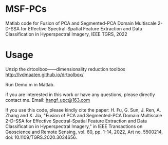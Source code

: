 # MSF-PCs
Matlab code for Fusion of PCA and Segmented-PCA Domain Multiscale 2-D-SSA for Effective Spectral-Spatial Feature Extraction and Data Classification in Hyperspectral Imagery, IEEE TGRS, 2022

# Usage
Unzip the drtoolbox——dimensionality reduction toolbox http://lvdmaaten.github.io/drtoolbox/

Run Demo.m in Matlab.

if you are interested in this work or have any questions, please directly contact me. Email: hangf_upc@163.com

If you use this code, please kindly cite the paper: 
H. Fu, G. Sun, J. Ren, A. Zhang and X. Jia, "Fusion of PCA and Segmented-PCA Domain Multiscale 2-D-SSA for Effective Spectral-Spatial Feature Extraction and Data Classification in Hyperspectral Imagery," in IEEE Transactions on Geoscience and Remote Sensing, vol. 60, pp. 1-14, 2022, Art no. 5500214, doi: 10.1109/TGRS.2020.3034656.
